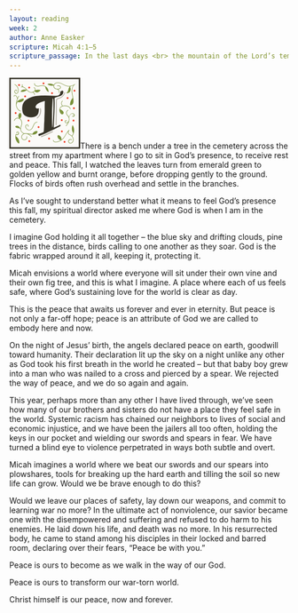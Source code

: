```yaml
---
layout: reading
week: 2
author: Anne Easker
scripture: Micah 4:1—5
scripture_passage: In the last days <br> the mountain of the Lord’s temple will be established <br> as the highest of the mountains&#59; <br> it will be exalted above the hills, <br> and peoples will stream to it. <br> <br> Many nations will come and say, <br> “Come, let us go up to the mountain of the Lord, <br> to the temple of the God of Jacob. <br> He will teach us his ways, <br> so that we may walk in his paths.” <br> <br> The law will go out from Zion, <br> the word of the Lord from Jerusalem. <br> He will judge between many peoples <br> and will settle disputes for strong nations far and wide. <br> They will beat their swords into plowshares <br> and their spears into pruning hooks. <br> Nation will not take up sword against nation, <br> nor will they train for war anymore. <br> Everyone will sit under their own vine <br> and under their own fig tree, <br> and no one will make them afraid, <br> for the Lord Almighty has spoken. <br> All the nations may walk <br> in the name of their gods, <br> but we will walk in the name of the Lord <br> our God for ever and ever.
---
```


<p><img class="drop-cap" src="/src/img/drop-cap-t.svg"><span>T</span>here is a bench under a tree in the cemetery across the street from my apartment where I go to sit in God’s presence, to receive rest and peace. This fall, I watched the leaves turn from emerald green to golden yellow and burnt orange, before dropping gently to the ground. Flocks of birds often rush overhead and settle in the branches.</p>

As I’ve sought to understand better what it means to feel God’s presence this fall, my spiritual director asked me where God is when I am in the cemetery.

I imagine God holding it all together – the blue sky and drifting clouds, pine trees in the distance, birds calling to one another as they soar. God is the fabric wrapped around it all, keeping it, protecting it.

Micah envisions a world where everyone will sit under their own vine and their own fig tree, and this is what I imagine. A place where each of us feels safe, where God’s sustaining love for the world is clear as day.

This is the peace that awaits us forever and ever in eternity.
But peace is not only a far-off hope; peace is an attribute of God we are called to embody here and now.

On the night of Jesus’ birth, the angels declared peace on earth, goodwill toward humanity. Their declaration lit up the sky on a night unlike any other as God took his first breath in the world he created – but that baby boy grew into a man who was nailed to a cross and pierced by a spear.
We rejected the way of peace, and we do so again and again.

This year, perhaps more than any other I have lived through, we’ve seen how many of our brothers and sisters do not have a place they feel safe in the world. Systemic racism has chained our neighbors to lives of social and economic injustice, and we have been the jailers all too often, holding the keys in our pocket and wielding our swords and spears in fear. We have turned a blind eye to violence perpetrated in ways both subtle and overt.

Micah imagines a world where we beat our swords and our spears into plowshares, tools for breaking up the hard earth and tilling the soil so new life can grow.
Would we be brave enough to do this?

Would we leave our places of safety, lay down our weapons, and commit to learning war no more?
In the ultimate act of nonviolence, our savior became one with the disempowered and suffering and refused to do harm to his enemies. He laid down his life, and death was no more. In his resurrected body, he came to stand among his disciples in their locked and barred room, declaring over their fears, “Peace be with you.”

Peace is ours to become as we walk in the way of our God.

Peace is ours to transform our war-torn world.

Christ himself is our peace, now and forever.

